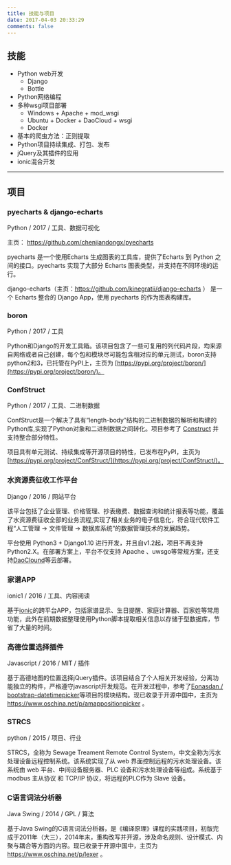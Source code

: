 ```yaml
---
title: 技能与项目
date: 2017-04-03 20:33:29
comments: false
---
```


## 技能

- Python web开发
  - Django
  - Bottle
- Python网络编程
- 多种wsgi项目部署
  - Windows + Apache + mod_wsgi
  - Ubuntu + Docker + DaoCloud + wsgi
  - Docker
- 基本的爬虫方法：正则提取
- Python项目持续集成、打包、发布
- jQuery及其插件的应用
- ionic混合开发
---

## 项目

### pyecharts & django-echarts
Python / 2017 / 工具、数据可视化

主页： https://github.com/chenjiandongx/pyecharts

pyecharts 是一个使用Echarts 生成图表的工具库，提供了Echarts 到 Python 之间的接口。pyecharts 实现了大部分 Echarts 图表类型，并支持在不同环境的运行。

django-echarts（主页：https://github.com/kinegratii/django-echarts ） 是一个 Echarts 整合的 Django App，使用 pyecharts 的作为图表构建库。

### boron

Python / 2017 / 工具

Python和Django的开发工具箱。该项目包含了一些可复用的列代码片段，均来源自网络或者自己创建，每个包和模块尽可能包含相对应的单元测试，boron支持python2和3，已托管在PyPI上，主页为 [https://pypi.org/project/boron/](https://pypi.org/project/boron/)。

### ConfStruct

Python / 2017 / 工具、二进制数据

ConfStruct是一个解决了具有“length-body”结构的二进制数据的解析和构建的Python库,实现了Python对象和二进制数据之间转化。项目参考了 [Construct](http://construct.readthedocs.io/en/latest/) 并支持整合部分特性。

项目具有单元测试、持续集成等开源项目的特性，已发布在PyPI，主页为 [https://pypi.org/project/ConfStruct/](https://pypi.org/project/ConfStruct/)。

### 水资源费征收工作平台

Django / 2016 / 网站平台

该平台包括了企业管理、价格管理、抄表缴费、数据查询和统计报表等功能，覆盖了水资源费征收全部的业务流程,实现了相关业务的电子信息化，符合现代软件工程“人工管理 -> 文件管理 -> 数据库系统”的数据管理技术的发展趋势。

平台使用 Python3 + Django1.10 进行开发，并且自v1.2起，项目不再支持Python2.X。在部署方案上，平台不仅支持 Apache 、uwsgo等常规方案，还支持[DaoClound](https://www.daocloud.io/)等云部署。

### 家谱APP

ionic1 / 2016 / 工具、内容阅读

基于[ionic](http://ionicframework.com/)的跨平台APP，包括家谱显示、生日提醒、家庭计算器、百家姓等常用功能，此外在前期数据整理使用Python脚本提取相关信息以存储于型数据库，节省了大量的时间。

### 高德位置选择插件

Javascript / 2016 /  MIT / 插件

基于高德地图的位置选择jQuery插件。该项目结合了个人相关开发经验，分离功能独立的构件，严格遵守javascript开发规范。在开发过程中，参考了[Eonasdan / bootstrap-datetimepicker](https://github.com/Eonasdan/bootstrap-datetimepicker)等项目的模块结构。现已收录于开源中国中，主页为 https://www.oschina.net/p/amappositionpicker 。

### STRCS
python / 2015 / 项目、行业

STRCS，全称为 Sewage Treament Remote Control System，中文全称为污水处理设备远程控制系统。该系统实现了从 web 界面控制远程的污水处理设备。该系统由 web 平台、中间设备服务器、PLC 设备和污水处理设备等组成。系统基于 modbus 主从协议 和 TCP/IP 协议，将远程的PLC作为 Slave 设备。

### C语言词法分析器

Java Swing / 2014 / GPL / 算法

 基于Java Swing的C语言词法分析器，是《编译原理》课程的实践项目，初版完成于2011年（大三），2014年末，重构改写并开源，涉及命名规则、设计模式、内聚与耦合等方面的内容。现已收录于开源中国中，主页为 https://www.oschina.net/p/lexer 。
